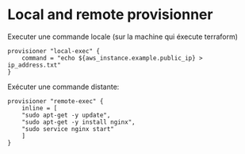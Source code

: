 # Local and remote provisionner

Executer une commande locale (sur la machine qui éxecute terraform)

    provisioner "local-exec" {
        command = "echo ${aws_instance.example.public_ip} > ip_address.txt"
    }
    
Exécuter une commande distante:

    provisioner "remote-exec" {
        inline = [
        "sudo apt-get -y update",
        "sudo apt-get -y install nginx",
        "sudo service nginx start"
        ]
    }
    
